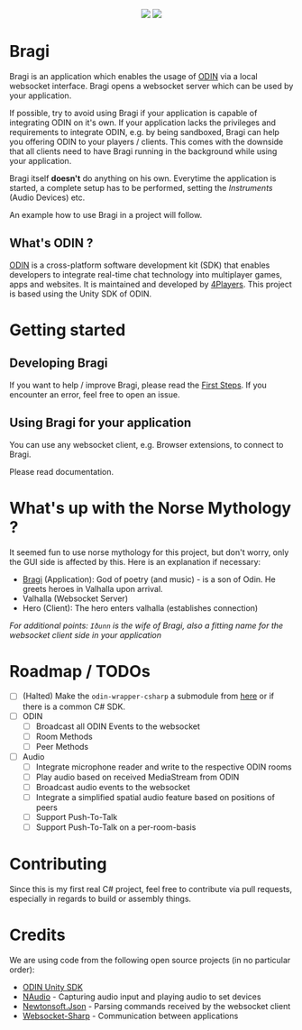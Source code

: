 <p align="center">
    <a href="https://www.4players.io/odin" alt="ODIN">
        <img src="https://img.shields.io/badge/ODIN-v1.2.1-informational?style=for-the-badge" /></a>
    <a href="#" alt="License_MIT">
        <img src="https://img.shields.io/badge/license-MIT-green?style=for-the-badge"/></a>
</p>

# Bragi
Bragi is an application which enables the usage of [ODIN](#whats-odin) via a local websocket interface. Bragi opens a websocket server which can be used by your application.

If possible, try to avoid using Bragi if your application is capable of integrating ODIN on it's own. If your application lacks the privileges and requirements to integrate ODIN, e.g. by being sandboxed, Bragi can help you offering ODIN to your players / clients. This comes with the downside that all clients need to have Bragi running in the background while using your application.

Bragi itself **doesn't** do anything on his own. Everytime the application is started, a complete setup has to be performed, setting the *Instruments* (Audio Devices) etc.

An example how to use Bragi in a project will follow.

## What's ODIN ?
[ODIN](https://www.4players.io/odin) is a cross-platform software development kit (SDK) that enables developers to integrate real-time chat technology into multiplayer games, apps and websites. It is maintained and developed by [4Players](https://github.com/4Players). This project is based using the Unity SDK of ODIN.

# Getting started
## Developing Bragi
If you want to help / improve Bragi, please read the [First Steps](/Documentation/first-steps.md). If you encounter an error, feel free to open an issue.

## Using Bragi for your application
You can use any websocket client, e.g. Browser extensions, to connect to Bragi.

Please read documentation.

# What's up with the Norse Mythology ?
It seemed fun to use norse mythology for this project, but don't worry, only the GUI side is affected by this. Here is an explanation if necessary:

* [Bragi](https://en.wikipedia.org/wiki/Bragi) (Application): God of poetry (and music) - is a son of Odin. He greets heroes in Valhalla upon arrival. 
* Valhalla (Websocket Server) 
* Hero (Client): The hero enters valhalla (establishes connection)

_For additional points: `Iðunn` is the wife of Bragi, also a fitting name for the websocket client side in your application_

# Roadmap / TODOs

- [ ] (Halted) Make the `odin-wrapper-csharp` a submodule from [here](https://github.com/4Players/odin-sdk-unity/tree/master/Runtime/OdinWrapper) or if there is a common C# SDK.
- [ ] ODIN
    - [ ] Broadcast all ODIN Events to the websocket
    - [ ] Room Methods
    - [ ] Peer Methods
- [ ] Audio
    - [ ] Integrate microphone reader and write to the respective ODIN rooms
    - [ ] Play audio based on received MediaStream from ODIN
    - [ ] Broadcast audio events to the websocket
    - [ ] Integrate a simplified spatial audio feature based on positions of peers 
    - [ ] Support Push-To-Talk 
    - [ ] Support Push-To-Talk on a per-room-basis

# Contributing
Since this is my first real C# project, feel free to contribute via pull requests, especially in regards to build or assembly things.

# Credits
We are using code from the following open source projects (in no particular order):
* [ODIN Unity SDK](https://github.com/4Players/odin-sdk-unity)
* [NAudio](https://github.com/naudio/NAudio) - Capturing audio input and playing audio to set devices
* [Newtonsoft.Json](https://github.com/JamesNK/Newtonsoft.Json) - Parsing commands received by the websocket client
* [Websocket-Sharp](https://github.com/sta/websocket-sharp) - Communication between applications
